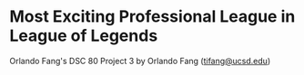# Most Exciting Professional League in League of Legends
Orlando Fang's DSC 80 Project 3
by Orlando Fang (tifang@ucsd.edu)
